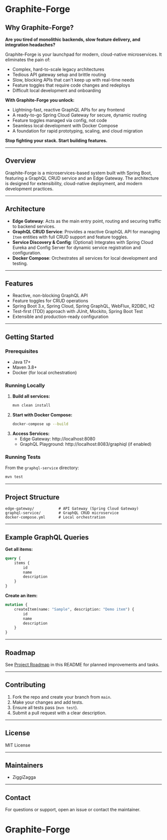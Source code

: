 
# Graphite-Forge

## Why Graphite-Forge?

**Are you tired of monolithic backends, slow feature delivery, and integration headaches?**

Graphite-Forge is your launchpad for modern, cloud-native microservices. It eliminates the pain of:
- Complex, hard-to-scale legacy architectures
- Tedious API gateway setup and brittle routing
- Slow, blocking APIs that can't keep up with real-time needs
- Feature toggles that require code changes and redeploys
- Difficult local development and onboarding

**With Graphite-Forge you unlock:**
- Lightning-fast, reactive GraphQL APIs for any frontend
- A ready-to-go Spring Cloud Gateway for secure, dynamic routing
- Feature toggles managed via config, not code
- Seamless local development with Docker Compose
- A foundation for rapid prototyping, scaling, and cloud migration

**Stop fighting your stack. Start building features.**

---

## Overview
Graphite-Forge is a microservices-based system built with Spring Boot, featuring a GraphQL CRUD service and an Edge Gateway. The architecture is designed for extensibility, cloud-native deployment, and modern development practices.

---

## Architecture
- **Edge Gateway**: Acts as the main entry point, routing and securing traffic to backend services.
- **GraphQL CRUD Service**: Provides a reactive GraphQL API for managing `Item` entities with full CRUD support and feature toggles.
- **Service Discovery & Config**: (Optional) Integrates with Spring Cloud Eureka and Config Server for dynamic service registration and configuration.
- **Docker Compose**: Orchestrates all services for local development and testing.

---

## Features
- Reactive, non-blocking GraphQL API
- Feature toggles for CRUD operations
- Spring Boot 3.x, Spring Cloud, Spring GraphQL, WebFlux, R2DBC, H2
- Test-first (TDD) approach with JUnit, Mockito, Spring Boot Test
- Extensible and production-ready configuration

---

## Getting Started

### Prerequisites
- Java 17+
- Maven 3.8+
- Docker (for local orchestration)

### Running Locally
1. **Build all services:**
	 ```bash
	 mvn clean install
	 ```
2. **Start with Docker Compose:**
	 ```bash
	 docker-compose up --build
	 ```
3. **Access Services:**
	 - Edge Gateway: http://localhost:8080
	 - GraphQL Playground: http://localhost:8083/graphiql (if enabled)

### Running Tests
From the `graphql-service` directory:
```bash
mvn test
```

---

## Project Structure
```
edge-gateway/           # API Gateway (Spring Cloud Gateway)
graphql-service/        # GraphQL CRUD microservice
docker-compose.yml      # Local orchestration
```

---

## Example GraphQL Queries

**Get all items:**
```graphql
query {
	items {
		id
		name
		description
	}
}
```

**Create an item:**
```graphql
mutation {
	createItem(name: "Sample", description: "Demo item") {
		id
		name
		description
	}
}
```

---

## Roadmap
See [Project Roadmap](#roadmap) in this README for planned improvements and tasks.

---

## Contributing
1. Fork the repo and create your branch from `main`.
2. Make your changes and add tests.
3. Ensure all tests pass (`mvn test`).
4. Submit a pull request with a clear description.

---

## License
MIT License

---

## Maintainers
- ZiggiZagga

---

## Contact
For questions or support, open an issue or contact the maintainer.
# Graphite-Forge